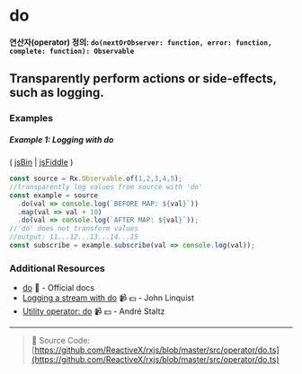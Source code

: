 # do
#### 연산자(operator) 정의: `do(nextOrObserver: function, error: function, complete: function): Observable`

## Transparently perform actions or side-effects, such as logging.

### Examples

##### Example 1: Logging with do

( [jsBin](http://jsbin.com/jimazuriva/1/edit?js,console) | [jsFiddle](https://jsfiddle.net/btroncone/qtyakorq/) )

```js
const source = Rx.Observable.of(1,2,3,4,5);
//transparently log values from source with 'do'
const example = source
  .do(val => console.log(`BEFORE MAP: ${val}`))
  .map(val => val + 10)
  .do(val => console.log(`AFTER MAP: ${val}`));
//'do' does not transform values
//output: 11...12...13...14...15
const subscribe = example.subscribe(val => console.log(val));
```


### Additional Resources
* [do](https://github.com/ReactiveX/rxjs/blob/master/src/operator/do.ts) :newspaper: - Official docs
* [Logging a stream with do](https://egghead.io/lessons/rxjs-logging-a-stream-with-do?course=step-by-step-async-javascript-with-rxjs) :video_camera: :dollar: - John Linquist
* [Utility operator: do](https://egghead.io/lessons/rxjs-utility-operator-do?course=rxjs-beyond-the-basics-operators-in-depth) :video_camera: :dollar: - André Staltz

---
> :file_folder: Source Code:  [https://github.com/ReactiveX/rxjs/blob/master/src/operator/do.ts](https://github.com/ReactiveX/rxjs/blob/master/src/operator/do.ts)

